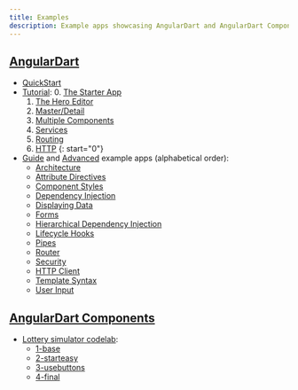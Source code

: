 ```yaml
---
title: Examples
description: Example apps showcasing AngularDart and AngularDart Components.
---
```


## [AngularDart](/)

- [QuickStart](/examples/quickstart)
- [Tutorial](/tutorial):
  0. [The Starter App](/examples/toh-0)
  1. [The Hero Editor](/examples/toh-1)
  2. [Master/Detail](/examples/toh-2)
  3. [Multiple Components](/examples/toh-3)
  4. [Services](/examples/toh-4)
  5. [Routing](/examples/toh-5)
  6. [HTTP](/examples/toh-6)
  {: start="0"}
- [Guide](/guide) and [Advanced][] example apps (alphabetical order):
  - [Architecture](/examples/architecture)
  - [Attribute Directives](/examples/attribute-directives)
  - [Component Styles](/examples/component-styles)
  - [Dependency Injection](/examples/dependency-injection)
  - [Displaying Data](/examples/displaying-data)
  - [Forms](/examples/forms)
  - [Hierarchical Dependency Injection](/examples/hierarchical-dependency-injection)
  - [Lifecycle Hooks](/examples/lifecycle-hooks)
  - [Pipes](/examples/pipes)
  - [Router](/examples/router)
  - [Security](/examples/security)
  - [HTTP Client](/examples/server-communication)
  - [Template Syntax](/examples/template-syntax)
  - [User Input](/examples/user-input)

## [AngularDart Components](/components)

- [Lottery simulator codelab](/codelabs/angular_components):
  - [1-base](/examples/lottery/1-base)
  - [2-starteasy](/examples/lottery/2-starteasy)
  - [3-usebuttons](/examples/lottery/3-usebuttons)
  - [4-final](/examples/lottery/4-final)

[Advanced]: /guide/attribute-directives
